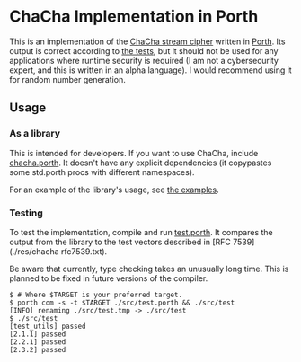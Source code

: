 # ChaCha Implementation in Porth

This is an implementation of the [ChaCha stream
cipher](https://en.wikipedia.org/wiki/ChaCha_(cipher)#ChaCha_variant) written in
[Porth](https://gitlab.com/tsoding/porth). Its output is correct according to
[the tests](./src/test.porth), but it should not be used for any applications
where runtime security is required (I am not a cybersecurity expert, and this is
written in an alpha language). I would recommend using it for random number
generation.

## Usage

### As a library

This is intended for developers. If you want to use ChaCha, include
[chacha.porth](./src/chacha.porth). It doesn't have any explicit dependencies
(it copypastes some std.porth procs with different namespaces).

For an example of the library's usage, see [the examples](./examples).

### Testing

To test the implementation, compile and run [test.porth](./src/test.porth). It
compares the output from the library to the test vectors described in [RFC
7539](./res/chacha rfc7539.txt).

Be aware that currently, type checking takes an unusually long time. This is
planned to be fixed in future versions of the compiler.

```console
$ # Where $TARGET is your preferred target.
$ porth com -s -t $TARGET ./src/test.porth && ./src/test
[INFO] renaming ./src/test.tmp -> ./src/test
$ ./src/test
[test_utils] passed
[2.1.1] passed
[2.2.1] passed
[2.3.2] passed
```
